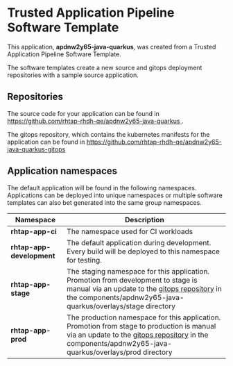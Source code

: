 # Trusted Application Pipeline Software Template

This application, **apdnw2y65-java-quarkus**, was created from a Trusted Application Pipeline Software Template.

The software templates create a new source and gitops deployment repositories with a sample source application. 

## Repositories

The source code for your application can be found in [https://github.com/rhtap-rhdh-qe/apdnw2y65-java-quarkus ](https://github.com/rhtap-rhdh-qe/apdnw2y65-java-quarkus ).
 
The gitops repository, which contains the kubernetes manifests for the application can be found in 
[https://github.com/rhtap-rhdh-qe/apdnw2y65-java-quarkus-gitops ](https://github.com/rhtap-rhdh-qe/apdnw2y65-java-quarkus-gitops ) 

## Application namespaces 

The default application will be found in the following namespaces. Applications can be deployed into unique namespaces or multiple software templates can also bet generated into the same group namespaces.  

|  Namespace   |  Description   |  
| -------- | -------- |
| **rhtap-app-ci** | The namespace used for CI workloads |
| **rhtap-app-development** | The default application during development. Every build will be deployed to this namespace for testing. |
| **rhtap-app-stage** | The staging namespace for this application. Promotion from development to stage is manual via an update to the [gitops repository](https://github.com/rhtap-rhdh-qe/apdnw2y65-java-quarkus-gitops ) in the components/apdnw2y65-java-quarkus/overlays/stage directory |
| **rhtap-app-prod** | The production namespace for this application. Promotion from stage to production is manual via an update to the [gitops repository](https://github.com/rhtap-rhdh-qe/apdnw2y65-java-quarkus-gitops ) in the components/apdnw2y65-java-quarkus/overlays/prod directory |